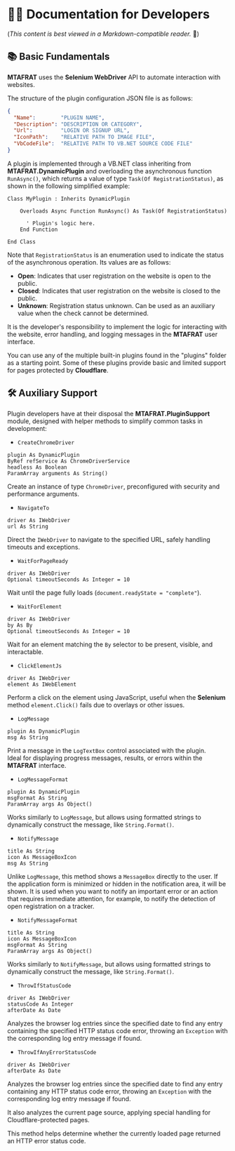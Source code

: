 # 👩‍💻 Documentation for Developers

(_This content is best viewed in a Markdown-compatible reader._ 👀)

## 📚 Basic Fundamentals

**MTAFRAT** uses the **Selenium WebDriver** API to automate interaction with websites.

The structure of the plugin configuration JSON file is as follows:

```json
{
  "Name":        "PLUGIN NAME",
  "Description": "DESCRIPTION OR CATEGORY",
  "Url":         "LOGIN OR SIGNUP URL",
  "IconPath":    "RELATIVE PATH TO IMAGE FILE",
  "VbCodeFile":  "RELATIVE PATH TO VB.NET SOURCE CODE FILE"
}
```

A plugin is implemented through a VB.NET class inheriting from **MTAFRAT.DynamicPlugin** and overloading the asynchronous function `RunAsync()`, which returns a value of type `Task(Of RegistrationStatus)`, as shown in the following simplified example:

```vbnet
Class MyPlugin : Inherits DynamicPlugin

    Overloads Async Function RunAsync() As Task(Of RegistrationStatus)
      
      ' Plugin's logic here.
    End Function

End Class
```

Note that `RegistrationStatus` is an enumeration used to indicate the status of the asynchronous operation. Its values are as follows:

 - **Open**:    Indicates that user registration on the website is open to the public.  
 - **Closed**:  Indicates that user registration on the website is closed to the public.  
 - **Unknown**: Registration status unknown. Can be used as an auxiliary value when the check cannot be determined.

It is the developer's responsibility to implement the logic for interacting with the website, error handling, and logging messages in the **MTAFRAT** user interface.

You can use any of the multiple built-in plugins found in the "plugins" folder as a starting point. Some of these plugins provide basic and limited support for pages protected by **Cloudflare**.

## 🛠️ Auxiliary Support

Plugin developers have at their disposal the **MTAFRAT.PluginSupport** module, designed with helper methods to simplify common tasks in development:

 - `CreateChromeDriver`
```vbnet
plugin As DynamicPlugin
ByRef refService As ChromeDriverService
headless As Boolean
ParamArray arguments As String()
```
Create an instance of type `ChromeDriver`, preconfigured with security and performance arguments. 

 - `NavigateTo`
```vbnet
driver As IWebDriver
url As String
```
Direct the `IWebDriver` to navigate to the specified URL, safely handling timeouts and exceptions.

 - `WaitForPageReady`
```vbnet
driver As IWebDriver
Optional timeoutSeconds As Integer = 10
```
Wait until the page fully loads (`document.readyState = "complete"`).  

 - `WaitForElement`
```vbnet
driver As IWebDriver
by As By
Optional timeoutSeconds As Integer = 10
```
Wait for an element matching the `By` selector to be present, visible, and interactable.  

 - `ClickElementJs`
```vbnet
driver As IWebDriver
element As IWebElement
```
Perform a click on the element using JavaScript, useful when the **Selenium** method `element.Click()` fails due to overlays or other issues.

 - `LogMessage`
```vbnet
plugin As DynamicPlugin
msg As String
```
Print a message in the `LogTextBox` control associated with the plugin.  
Ideal for displaying progress messages, results, or errors within the **MTAFRAT** interface.  

 - `LogMessageFormat`
```vbnet
plugin As DynamicPlugin
msgFormat As String
ParamArray args As Object()
```
Works similarly to `LogMessage`, but allows using formatted strings to dynamically construct the message, like `String.Format()`.

 - `NotifyMessage`
```vbnet
title As String
icon As MessageBoxIcon
msg As String
```
Unlike `LogMessage`, this method shows a `MessageBox` directly to the user. If the application form is minimized or hidden in the notification area, it will be shown.
It is used when you want to notify an important error or an action that requires immediate attention, for example, to notify the detection of open registration on a tracker.  

 - `NotifyMessageFormat`
```vbnet
title As String
icon As MessageBoxIcon
msgFormat As String
ParamArray args As Object()
```
Works similarly to `NotifyMessage`, but allows using formatted strings to dynamically construct the message, like `String.Format()`.

 - `ThrowIfStatusCode`
```vbnet
driver As IWebDriver
statusCode As Integer
afterDate As Date
```
Analyzes the browser log entries since the specified date to find any entry containing the specified HTTP status code error, throwing an `Exception` with the corresponding log entry message if found.

 - `ThrowIfAnyErrorStatusCode`
```vbnet
driver As IWebDriver
afterDate As Date
```
Analyzes the browser log entries since the specified date to find any entry containing any HTTP status code error, throwing an `Exception` with the corresponding log entry message if found. 

It also analyzes the current page source, applying special handling for Cloudflare-protected pages.

This method helps determine whether the currently loaded page returned an HTTP error status code.